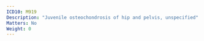 ```yaml
---
ICD10: M919
Description: "Juvenile osteochondrosis of hip and pelvis, unspecified"
Matters: No
Weight: 0
---
```


